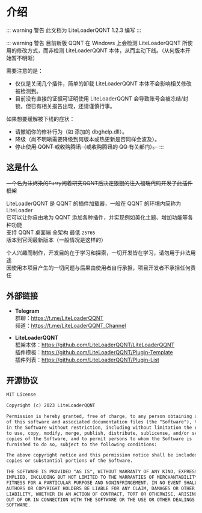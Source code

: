 # 介绍

::: warning 警告
此文档为 LiteLoaderQQNT 1.2.3 编写
:::

::: warning 警告
目前新版 QQNT 在 Windows 上会检测 LiteLoaderQQNT 所使用的修改方式，而非检测 LiteLoaderQQNT 本体，从而主动下线。（从何版本开始暂不明晰）

需要注意的是：

- 仅仅是关闭几个插件，简单的卸载 LiteLoaderQQNT 本体不会影响相关修改被检测到。
- 目前没有直接的证据可证明使用 LiteLoaderQQNT 会导致账号会被冻结/封锁，但已有相关报告出现，还请谨慎行事。

如果想要缓解被下线的症状：

- 请撤销你的修补行为（如 添加的 dbghelp.dll）。
- 降级（尚不明晰需要降级到何版本或热更新是否同样会波及）。
- ~~停止使用 QQNT 或收购腾讯（或收购腾讯的 QQ 有关部门）。~~
:::

## 这是什么

~~一个名为沫烬染的Furry闲着研究QQNT后决定狠狠的注入福瑞代码开发了此插件框架~~

LiteLoaderQQNT 是 QQNT 的插件加载器，一般在 QQNT 的环境内简称为 LiteLoader  
它可以让你自由地为 QQNT 添加各种插件，并实现例如美化主题、增加功能等各种功能  
支持 QQNT 桌面端 全架构 最低 `25765` 版本到官网最新版本（一般情况是这样的）

个人兴趣而制作，开发目的在于学习和探索，一切开发皆在学习，请勿用于非法用途  
因使用本项目产生的一切问题与后果由使用者自行承担，项目开发者不承担任何责任

## 外部链接

- **Telegram**  
群聊：<https://t.me/LiteLoaderQQNT>  
频道：<https://t.me/LiteLoaderQQNT_Channel>

- **LiteLoaderQQNT**  
框架本体：<https://github.com/LiteLoaderQQNT/LiteLoaderQQNT>  
插件模板：<https://github.com/LiteLoaderQQNT/Plugin-Template>  
插件列表：<https://github.com/LiteLoaderQQNT/Plugin-List>

## 开源协议

```txt
MIT License

Copyright (c) 2023 LiteLoaderQQNT

Permission is hereby granted, free of charge, to any person obtaining a copy
of this software and associated documentation files (the "Software"), to deal
in the Software without restriction, including without limitation the rights
to use, copy, modify, merge, publish, distribute, sublicense, and/or sell
copies of the Software, and to permit persons to whom the Software is
furnished to do so, subject to the following conditions:

The above copyright notice and this permission notice shall be included in all
copies or substantial portions of the Software.

THE SOFTWARE IS PROVIDED "AS IS", WITHOUT WARRANTY OF ANY KIND, EXPRESS OR
IMPLIED, INCLUDING BUT NOT LIMITED TO THE WARRANTIES OF MERCHANTABILITY,
FITNESS FOR A PARTICULAR PURPOSE AND NONINFRINGEMENT. IN NO EVENT SHALL THE
AUTHORS OR COPYRIGHT HOLDERS BE LIABLE FOR ANY CLAIM, DAMAGES OR OTHER
LIABILITY, WHETHER IN AN ACTION OF CONTRACT, TORT OR OTHERWISE, ARISING FROM,
OUT OF OR IN CONNECTION WITH THE SOFTWARE OR THE USE OR OTHER DEALINGS IN THE
SOFTWARE.
```
